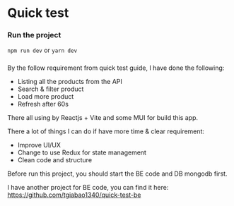 # Quick test

### Run the project
``npm run dev``
or 
``yarn dev``

### 

By the follow requirement from quick test guide, I have done the following:
- Listing all the products from the API
- Search & filter product
- Load more product
- Refresh after 60s

There all using by Reactjs + Vite and some MUI for build this app.

There a lot of things I can do if have more time & clear requirement:
- Improve UI/UX
- Change to use Redux for state management
- Clean code and structure


Before run this project, you should start the BE code and DB mongodb first.

I have another project for BE code, you can find it here:
https://github.com/tgiabao1340/quick-test-be